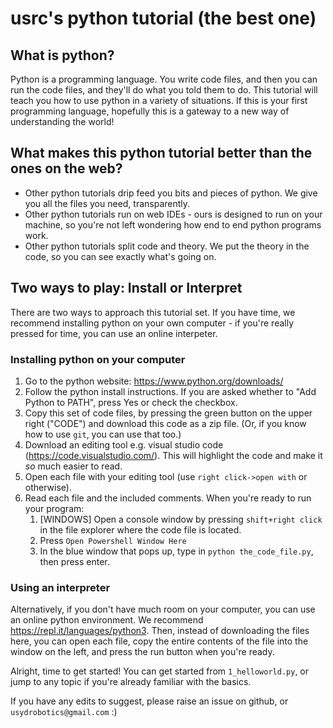 # usrc's python tutorial (the best one)
## What is python?
Python is a programming language. You write code files, and then you can run the code files, and they'll do what you told them to do.
This tutorial will teach you how to use python in a variety of situations. If this is your first programming language, hopefully this is a gateway to a new way of understanding the world!

## What makes this python tutorial better than the ones on the web?
- Other python tutorials drip feed you bits and pieces of python. We give you all the files you need, transparently.
- Other python tutorials run on web IDEs - ours is designed to run on your machine, so you're not left wondering how end to end python programs work.
- Other python tutorials split code and theory. We put the theory in the code, so you can see exactly what's going on.

## Two ways to play: Install or Interpret
There are two ways to approach this tutorial set. If you have time, we recommend installing python on your own computer -  if you're really pressed for time, you can use an online interpeter.

### Installing python on your computer
1. Go to the python website: https://www.python.org/downloads/
2. Follow the python install instructions. If you are asked whether to "Add Python to PATH", press Yes or check the checkbox.
3. Copy this set of code files, by pressing the green button on the upper right ("CODE") and download this code as a zip file. (Or, if you know how to use `git`, you can use that too.)
4. Download an editing tool e.g. visual studio code (https://code.visualstudio.com/). This will highlight the code and make it _so_ much easier to read. 
5. Open each file with your editing tool (use `right click->open with` or otherwise). 
6. Read each file and the included comments. When you're ready to run your program:
    1. [WINDOWS] Open a console window by pressing `shift+right click` in the file explorer where the code file is located.
    2. Press `Open Powershell Window Here`
    3. In the blue window that pops up, type in `python the_code_file.py`, then press enter.

### Using an interpreter
Alternatively, if you don't have much room on your computer, you can use an online python environment. We recommend https://repl.it/languages/python3. Then, instead of downloading the files here, you can open each file, copy the entire contents of the file into the window on the left, and press the run button when you're ready. 

Alright, time to get started! You can get started from `1_helloworld.py`, or jump to any topic if you're already familiar with the basics.

If you have any edits to suggest, please raise an issue on github, or `usydrobotics@gmail.com` :)
